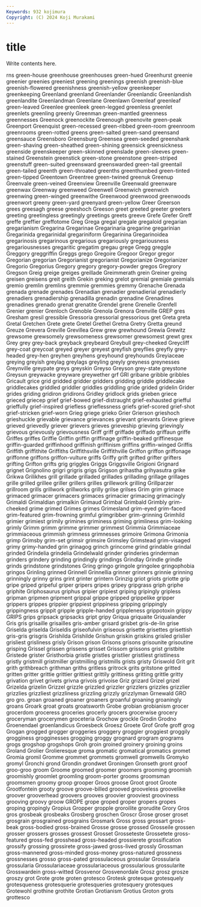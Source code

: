 ```yaml
---
Keywords: 932 kojimura
Copyright: (C) 2024 Koji Murakami
---
```


# title

Write contents here.



rns
green-house greenhouse greenhouses green-hued Greenhurst greenie greenier greenies greeniest greening
greenings greenish greenish-blue greenish-flowered greenishness greenish-yellow greenkeeper greenkeeping Greenland greenland
Greenlander Greenlandic Greenlandish greenlandite Greenlandman Greenlane Greenlawn Greenleaf greenleaf green-leaved
Greenlee greenleek green-legged greenless greenlet greenlets greenling greenly Greenman green-mantled
greenness greennesses Greenock greenockite Greenough greenovite green-peak Greenport Greenquist green-recessed
green-ribbed green-room greenroom greenrooms green-rotted greens green-salted green-sand greensand greensauce
Greensboro Greensburg Greensea green-seeded greenshank green-shaving green-sheathed green-shining greensick greensickness
greenside greenskeeper green-skinned greenslade green-sleeves green-stained Greenstein greenstick green-stone greenstone
green-striped greenstuff green-suited greensward greenswarded green-tail greentail green-tailed greenth green-throated
greenths greenthumbed green-tinted green-tipped Greentown Greentree green-twined greenuk Greenup Greenvale
green-veined Greenview Greenville Greenwald greenware greenwax Greenway greenweed Greenwell Greenwich
greenwich greenwing green-winged greenwithe Greenwood greenwood greenwoods greenwort greeny green-yard
greenyard green-yellow Greer Greerson grees greesagh greese greeshoch Greeson greet
greeted greeter greeters greeting greetingless greetingly greetings greets greeve Grefe
Grefer Greff greffe greffier greffotome Greg Grega gregal gregale gregaloid
gregarian gregarianism Gregarina Gregarinae Gregarinaria gregarine gregarinian Gregarinida gregarinidal gregariniform
Gregarinina Gregarinoidea gregarinosis gregarinous gregarious gregariously gregariousness gregariousnesses gregaritic gregatim
gregau grege Gregg greggle Greggory greggriffin Greggs grego Gregoire Gregoor
Gregor gregor Gregorian gregorian Gregorianist gregorianist Gregorianize Gregorianizer Gregorio Gregorius
Gregory gregory gregory-powder gregos Gregrory Gregson Greig greige greiges greillade
Greimmerath grein Greiner greing greisen greisens greit greith Grekin greking
grelot gremial gremiale gremials gremio gremlin gremlins gremmie gremmies gremmy
Grenache Grenada grenada grenade grenades Grenadian grenadier grenadierial grenadierly grenadiers
grenadiership grenadilla grenadin grenadine Grenadines grenadines grenado grenat grenatite Grendel
grene Grenelle Grenfell Grenier grenier Grenloch Grenoble Grenola Grenora Grenville
GREP gres Gresham gresil gressible Gressoria gressorial gressorious gret Greta
greta Gretal Gretchen Grete grete Gretel Grethel Gretna Gretry Gretta
greund Greuze Grevera Greville Grevillea Grew grew grewhound Grewia Grewitz
grewsome grewsomely grewsomeness grewsomer grewsomest grewt grex Grey grey grey-back
greyback greybeard Greybull grey-cheeked Greycliff grey-coat greycoat greyed greyer greyest
greyfish greyflies greyfly grey-headed grey-hen greyhen greyhens greyhound greyhounds Greyiaceae
greying greyish greylag greylags greyling greyly greyness greynesses Greynville greypate
greys greyskin Greyso Greyson grey-state greystone Greysun greywacke greyware greywether
grf GRI gribane gribble gribbles Gricault grice grid gridded gridder
gridders gridding griddle griddlecake griddlecakes griddled griddler griddles griddling gride
grided gridelin Grider grides griding gridiron gridirons Gridley gridlock grids
grieben griece grieced griecep grief grief-bowed grief-distraught grief-exhausted griefful grieffully
grief-inspired griefless grieflessness griefs grief-scored grief-shot grief-stricken grief-worn Grieg griege
grieko Grier Grierson grieshoch grieshuckle grievable grievance grievances grievant grievants
Grieve grieve grieved grievedly griever grievers grieves grieveship grieving grievingly
grievous grievously grievousness Griff griff griffade griffado griffaun griffe Griffes
griffes Griffie Griffin griffin griffinage griffin-beaked griffinesque griffin-guarded griffinhood griffinish
griffinism griffins griffin-winged Griffis Griffith griffithite Griffiths Griffithsville Griffithville Griffon
griffon griffonage griffonne griffons griffon-vulture griffs Griffy grift grifted grifter
grifters grifting Grifton grifts grig griggles Griggs Griggsville Grigioni Grignard
grignet Grignolino grigri grigris grigs Grigson grihastha grihyasutra grike Grikwa
Grilikhes grill grillade grilladed grillades grillading grillage grillages grille grilled
grillee griller grillers grilles grillework grilling Grillparzer grillroom grills grillwork
grillworks grilly grilse grilses Grim grim grimace grimaced grimacer grimacers
grimaces grimacier grimacing grimacingly Grimaldi Grimaldian grimalkin Grimaud Grimbal Grimbald
Grimbly grim-cheeked grime grimed Grimes grimes Grimesland grim-eyed grim-faced grim-featured
grim-frowning grimful grimgribber grim-grinning Grimhild grimier grimiest grimily grimines griminess
griming grimliness grim-looking grimly Grimm grimm grimme grimmer grimmest Grimmia
Grimmiaceae grimmiaceous grimmish grimness grimnesses grimoire Grimona Grimonia grimp Grimsby
grim-set grimsir grimsire Grimsley Grimstead grim-visaged grimy grimy-handed grin grinagog
grinch grincome grind grindable grindal grinded Grindelia grindelia Grindelwald grinder
grinderies grinderman grinders grindery grinding grindingly grindings Grindlay Grindle grindle
grinds grindstone grindstones Gring gringo gringole gringolee gringophobia gringos Grinling
grinned Grinnell Grinnellia grinner grinners grinnie grinning grinningly grinny grins
grint grinter grintern Grinzig griot griots griotte grip gripe griped
gripeful griper gripers gripes gripey gripgrass griph griphe griphite Griphosaurus
griphus gripier gripiest griping gripingly gripless gripman gripmen gripment grippal
grippe gripped grippelike gripper grippers grippes grippier grippiest grippiness gripping
grippingly grippingness grippit gripple gripple-handed grippleness grippotoxin grippy GRIPS grips
gripsack gripsacks gript gripy Griqua griquaite Griqualander Gris gris grisaille
grisailles gris-amber grisard grisbet gris-de-lin grise Griselda griselda Griseldis griseofulvin
griseous grisette grisettes grisettish gris-gris grisgris Grishilda Grishilde Grishun griskin
griskins grisled grislier grisliest grisliness grisly Grison grison Grisons grisons
grisounite grisoutine grisping Grissel grissen grissens grisset Grissom grissons grist
gristbite Gristede grister Gristhorbia gristle gristles gristlier gristliest gristliness gristly
gristmill gristmiller gristmilling gristmills grists gristy Griswold Grit grit grith
grithbreach grithman griths gritless gritrock grits gritstone gritted gritten gritter
grittie grittier grittiest grittily grittiness gritting grittle gritty grivation grivet
grivets grivna grivois grivoise Griz grizard Grizel grizel Grizelda grizelin
Grizzel grizzle grizzled grizzler grizzlers grizzles grizzlier grizzlies grizzliest grizzliness
grizzling grizzly grizzlyman Grnewald GRO gro gro. groan groaned groaner
groaners groanful groaning groaningly groans Groark groat groats groatsworth Grobe
grobian grobianism grocer grocerdom groceress groceries grocerly grocers grocerwise grocery
groceryman grocerymen groceteria Grochow grockle Grodin Grodno Groenendael groenlandicus Groesbeck
Groesz Groete Grof Grofe groff grog Grogan grogged grogger groggeries
groggery groggier groggiest groggily grogginess grogginesses grogging groggy grognard grogram
grograms grogs grogshop grogshops Groh groin groined groinery groining groins
Groland Grolier Grolieresque groma gromatic gromatical gromatics gromet Gromia gromil
Gromme grommet grommets gromwell gromwells Gromyko gromyl Gronchi grond Grondin
grondwet Groningen Gronseth gront groof groo-groo groom Groome groomed groomer
groomers grooming groomish groomishly groomlet groomling groom-porter grooms groomsman groomsmen
groomy groop grooper Groos groose Groot groot Groote Grootfontein grooty
groove groove-billed grooved grooveless groovelike groover grooverhead groovers grooves groovier
grooviest grooviness grooving groovy groow GROPE grope groped groper gropers
gropes groping gropingly Gropius Gropper gropple groroilite grorudite Grory Gros
gros grosbeak grosbeaks Grosberg groschen Groscr Grose groser groset grosgrain
grosgrained grosgrains Grosmark Gross gross grossart gross-beak gross-bodied gross-brained Grosse
grosse grossed Grosseile grossen grosser grossers grosses grossest Grosset Grosseteste
Grossetete gross-featured gross-fed grosshead gross-headed grossierete grossification grossify grossing grossirete
gross-jawed gross-lived grossly Grossman gross-mannered gross-minded gross-money gross-natured grossness grossnesses
grosso gross-pated grossulaceous grossular Grossularia grossularia Grossulariaceae grossulariaceous grossularious grossularite
Grosswardein gross-witted Grosvenor Grosvenordale Grosz grosz grosze groszy grot Grote
grote groten grotesco Grotesk grotesque grotesquely grotesqueness grotesquerie grotesqueries grotesquery
grotesques Grotewohl grothine grothite Grotian Grotianism Grotius Groton grots grottesco
